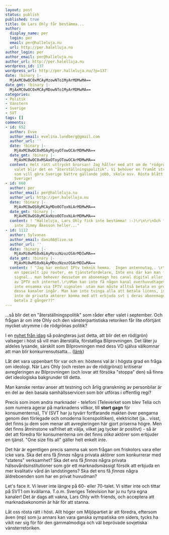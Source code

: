 ```yaml
---
layout: post
status: publish
published: true
title: Om Lars Ohly får bestämma...
author:
  display_name: per
  login: per
  email: per@halleluja.nu
  url: http://per.halelluja.nu
author_login: per
author_email: per@halleluja.nu
author_url: http://per.halelluja.nu
wordpress_id: 137
wordpress_url: http://per.halleluja.nu/?p=137
date: !binary |-
  MjAxMC0wOC0xMCAyMzowNTo1MyArMDMwMA==
date_gmt: !binary |-
  MjAxMC0wOC0xMCAyMDowNTo1MyArMDMwMA==
categories:
- Politik
- Vänstern
- Sverige
- SVT
tags: []
comments:
- id: 652
  author: Evve
  author_email: evelina.lundberg@gmail.com
  author_url: ''
  date: !binary |-
    MjAxMC0wOC0xMSAyMjoyOTowOCArMDMwMA==
  date_gmt: !binary |-
    MjAxMC0wOC0xMSAxOToyOTowOCArMDMwMA==
  content: Helt rätt uttryckt brorsan! Jag håller med att om de "rödgröna" vinner
    valet blir det en "återställningspolitik". Vi behöver en framåt strävande politik
    som vill göra Sverige bättre gällande jobb, skola osv. Rösta blått för ett bättre
    Sverige!
- id: 660
  author: per
  author_email: per@halleluja.nu
  author_url: http://per.halelluja.nu
  date: !binary |-
    MjAxMC0wOS0yMCAyMDo0OToxNiArMDMwMA==
  date_gmt: !binary |-
    MjAxMC0wOS0yMCAxNzo0OToxNiArMDMwMA==
  content: ! "Halleluja, Lars Ohly fick inte bestämma! :-)\r\n\r\nOch förhoppningsvis
    inte Jimmy Åkesson heller..."
- id: 1112
  author: Sylvanas
  author_email: dani66@live.se
  author_url: ''
  date: !binary |-
    MjAxMi0wMS0xNiAyMzozNzozOSArMDIwMA==
  date_gmt: !binary |-
    MjAxMi0wMS0xNiAyMDozNzozOSArMDIwMA==
  content: ! "Jag har endast IPtv teknik hemma.  Ingen antennutag,. \r\nMan behover
    en specielt ipv router, en tjänstefordelare, Inte ens där kan man få in någon
    signal.. man behover dessutom en abonemagn hos canal digital eller andra leverantorrer
    av IPTV och internet.\r\nMan kan inte få någon kanal overhuvudtaget\r\nSVT skickas
    inte ensamma via IPTV signalen  utan man måste alltså betala en grundpaket där
    dessa kanaler ingår. Man kan inte tvinga alla att betala licens, isåfall ska man
    inte de privata aktorer komma med att erbjuda svt i deras abonemagn,. ska man
    betala 2 gånger??"
---
```

<p>...så blir det en "återställningspolitik" som råder efter valet i september. Och frågan är om inte Ohly och den vänsterpartistiska retoriken får lite oförtjänt mycket utrymme i de rödgrönas politik?</p>
<p>I en <a href="http://svt.se/2.128339/1.2102217/rodgrona_vill_ha_statlig_bilprovning">nyhet från idag</a> så poängteras just detta, att blir det en röd(grön) valseger i höst så vill man återställa, förstatliga Bilprovningen. Det låter ju aldeles lysande, särskilt som Bilprovningen med dess VD själva välkomnar att man blir konkurrensutsatta... (<a href="http://www.bilprovningen.se/Externt/bpwebabout.nsf/va_LookupWeb/5C7A5689469C9E9EC12573EE002B4C85!opendocument&amp;m=25">länk</a>)</p>
<p>Låt det vara uppenbart för var och en: höstens val är i högsta grad en fråga om ideologi. När Lars Ohly (och resten av de röd(gröna)) kritiserar avregleringen av Bilprovningen (och lovar att försöka "stoppa" den) så finns det ideologiska bakgrunder till detta.</p>
<p>Man kanske rentav anser att testning och årlig granskning av personbilar är en del av den basala samhällsservicen som bör utföras i offentlig regi?</p>
<p>Precis som inom andra marknader - telefoni (Televerket som blev Telia och som numera agerar på marknadens villkor, till <strong>stort gagn</strong> för konsumenterna), TV (SVT har ju tyvärr fortfarande makten över pengarna genom den förlegade och omoderna licenspolitiken), elektricitet (ja... visst, det finns ju dem som menar att avregleringen här gjort priserna högre. Men det finns åtminstone valfrihet att välja, vilket jag tycker är positivt) - så är det att föredra för konsumenterna om det finns <em>olika</em> aktörer som erbjuder en tjänst. "One size fits all" gäller helt enkelt inte.</p>
<p>Det här är egentligen precis samma sak som frågan om friskolors vara eller icke vara. Ska det ens få <em>finnas</em> några privata aktörer som konkurrerar med "statens" verksamhet? Ska det ens få <em>finnas</em> några privata hälsovårdsinstitutioner som gör ett marknadsmässigt försök att erbjuda en mer kvalitativ vård än landstingens? Ska det ens få <em>finnas</em> några äldreboenden som har en privat huvudman?</p>
<p>Let's face it. Vi lever inte längre på 60- eller 70-talet. Vi sitter inte och tittar på SVT1 om kvällarna. T.o.m. Sveriges Television har ju nu fyra egna kanaler! Det är dags att vakna, Lars Ohly with friends, och acceptera att marknadsekonomin är här för att stanna.</p>
<p>Låt oss rösta rätt i höst. Allt höger om Miljöpartiet är att föredra, eftersom även (mp) som ju annars kan vara ganska sympatiska om siders, tycks ha vikit ner sig för för den gammalmodiga och väl beprövade sovjetiska vänsterretoriken.</p>
